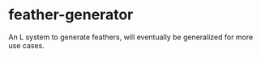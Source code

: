 # feather-generator
An L system to generate feathers, will eventually be generalized for more use cases.
